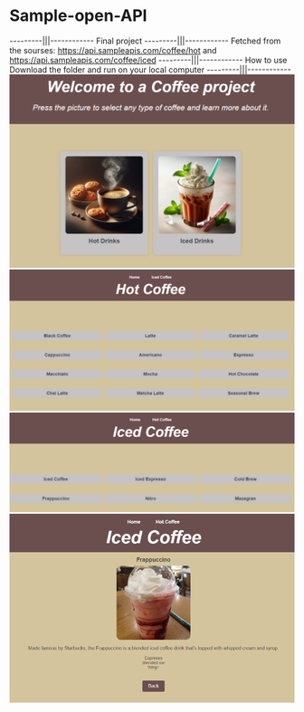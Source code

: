 # Sample-open-API
---------|||------------
Final project
---------|||------------
Fetched from the sourses:
https://api.sampleapis.com/coffee/hot and https://api.sampleapis.com/coffee/iced
---------|||------------
How to use
Download the folder and run on your local computer
---------|||------------
![main-page](images/image-1.png)
![hot-coffee-page](images/image-2.png)
![iced-coffee-page](images/image-3.png)
![clicked-title](images/image-4.png)